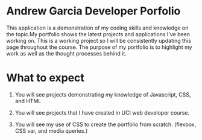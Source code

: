# Andrew Garcia Developer Porfolio

This application is a demonstration of my coding skills and knowledge on the topic.My portfolio shows the latest projects and applications I've been working on. This is a working project so I will be consistently updating this page throughout the course. The purpose of my portfolio is to highlight my work as well as the thought processes behind it. 

# What to expect

1. You will see projects demonstrating my knowledge of Javascript, CSS, and HTML

2. You will see projects that I have created in UCI web developer course.

3. You will see my use of CSS to create the portfolio from scratch. (flexbox, CSS var, and media queries.)